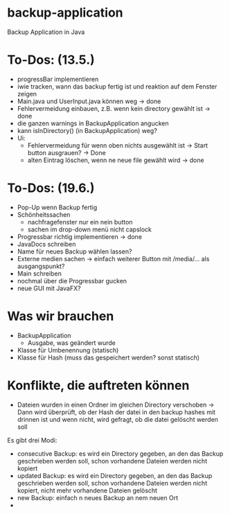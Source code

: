 # backup-application
Backup Application in Java



# To-Dos: (13.5.)
- progressBar implementieren
- iwie tracken, wann das backup fertig ist und reaktion auf dem Fenster zeigen
- Main.java und UserInput.java können weg -> done
- Fehlervermeidung einbauen, z.B. wenn kein directory gewählt ist -> done
- die ganzen warnings in BackupApplication angucken
- kann isInDirectory() (in BackupApplication) weg?
- Ui:
  - Fehlervermeidung für wenn oben nichts ausgewählt ist -> Start button ausgrauen? -> Done
  - alten Eintrag löschen, wenn ne neue file gewählt wird -> done 

# To-Dos: (19.6.)
- Pop-Up wenn Backup fertig
- Schönheitssachen
  - nachfragefenster nur ein nein button
  - sachen im drop-down menü nicht capslock
- Progressbar richtig implementieren -> done
- JavaDocs schreiben
- Name für neues Backup wählen lassen?
- Externe medien sachen → einfach weiterer Button mit /media/... als ausgangspunkt?
- Main schreiben
- nochmal über die Progressbar gucken
- neue GUI mit JavaFX?




# Was wir brauchen
- BackupApplication
  - Ausgabe, was geändert wurde
- Klasse für Umbenennung (statisch)
- Klasse für Hash (muss das gespeichert werden? sonst statisch)

# Konflikte, die auftreten können
- Dateien wurden in einen Ordner im gleichen Directory verschoben
→ Dann wird überprüft, ob der Hash der datei in den backup hashes mit drinnen ist 
und wenn nicht, wird gefragt, ob die datei gelöscht werden soll


Es gibt drei Modi:
- consecutive Backup: es wird ein Directory gegeben, an den das Backup geschrieben werden soll, schon vorhandene Dateien
  werden nicht kopiert
- updated Backup: es wird ein Directory gegeben, an den das Backup geschrieben werden soll, schon vorhandene Dateien
  werden nicht kopiert, nicht mehr vorhandene Dateien gelöscht
- new Backup: einfach n neues Backup an nem neuen Ort
- 